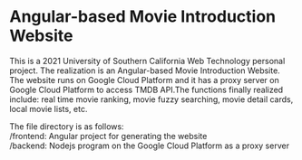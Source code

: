 # Angular-based Movie Introduction Website
This is a 2021 University of Southern California Web Technology personal project. The realization is an Angular-based Movie Introduction Website. The website runs on Google Cloud Platform and it has a proxy server on Google Cloud Platform to access TMDB API.The functions finally realized include: real time movie ranking, movie fuzzy searching, movie detail cards, local movie lists, etc.  

The file directory is as follows:  
/frontend: Angular project for generating the website  
/backend: Nodejs program on the Google Cloud Platform as a proxy server  

